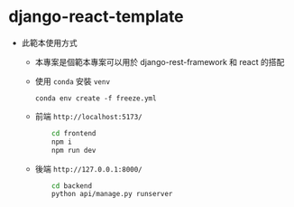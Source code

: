 # django-react-template

* 此範本使用方式
  * 本專案是個範本專案可以用於 django-rest-framework 和 react 的搭配 
  * 使用 `conda` 安裝 `venv`
    
    ```
    conda env create -f freeze.yml
    ```

  * 前端 `http://localhost:5173/`
    
    ```bash
        cd frontend
        npm i
        npm run dev
    ```
  * 後端 `http://127.0.0.1:8000/`
    
    ```bash
        cd backend
        python api/manage.py runserver
    ```
